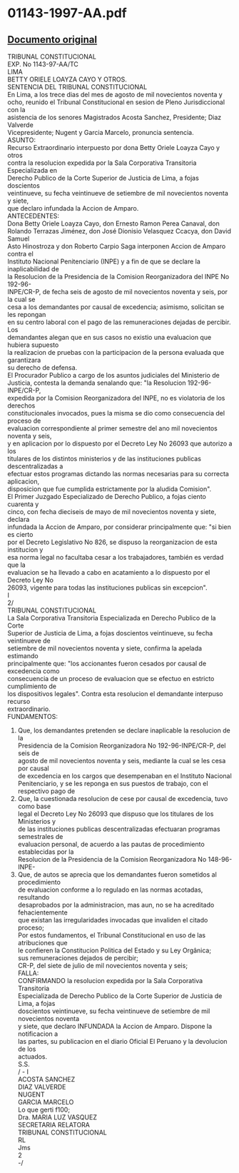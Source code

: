 
01143-1997-AA.pdf
=================
  
[Documento original](https://tc.gob.pe/jurisprudencia/1998/01143-1997-AA.pdf)  
---  
TRIBUNAL CONSTITUCIONAL  
EXP. No 1143-97-AA/TC  
LIMA  
BETTY ORIELE LOAYZA CAYO Y OTROS.  
SENTENCIA DEL TRIBUNAL CONSTITUCIONAL  
En Lima, a los trece dias del mes de agosto de mil novecientos noventa y  
ocho, reunido el Tribunal Constitucional en sesion de Pleno Jurisdiccional con la  
asistencia de los senores Magistrados Acosta Sanchez, Presidente; Diaz Valverde  
Vicepresidente; Nugent y Garcia Marcelo, pronuncia sentencia.  
ASUNTO:  
Recurso Extraordinario interpuesto por dona Betty Oriele Loayza Cayo y otros  
contra la resolucion expedida por la Sala Corporativa Transitoria Especializada en  
Derecho Publico de la Corte Superior de Justicia de Lima, a fojas doscientos  
veintinueve, su fecha veintinueve de setiembre de mil novecientos noventa y siete,  
que declaro infundada la Accion de Amparo.  
ANTECEDENTES:  
Dona Betty Oriele Loayza Cayo, don Ernesto Ramon Perea Canaval, don  
Rolando Terrazas Jiménez, don José Dionisio Velasquez Ccacya, don David Samuel  
Asto Hinostroza y don Roberto Carpio Saga interponen Accion de Amparo contra el  
Instituto Nacional Penitenciario (INPE) y a fin de que se declare la inaplicabilidad de  
la Resolucion de la Presidencia de la Comision Reorganizadora del INPE No 192-96-  
INPE/CR-P, de fecha seis de agosto de mil novecientos noventa y seis, por la cual se  
cesa a los demandantes por causal de excedencia; asimismo, solicitan se les repongan  
en su centro laboral con el pago de las remuneraciones dejadas de percibir. Los  
demandantes alegan que en sus casos no existio una evaluacion que hubiera supuesto  
la realizacion de pruebas con la participacion de la persona evaluada que garantizara  
su derecho de defensa.  
El Procurador Publico a cargo de los asuntos judiciales del Ministerio de  
Justicia, contesta la demanda senalando que: "la Resolucion 192-96-INPE/CR-P,  
expedida por la Comision Reorganizadora del INPE, no es violatoria de los derechos  
constitucionales invocados, pues la misma se dio como consecuencia del proceso de  
evaluacion correspondiente al primer semestre del ano mil novecientos noventa y seis,  
y en aplicacion por lo dispuesto por el Decreto Ley No 26093 que autorizo a los  
titulares de los distintos ministerios y de las instituciones publicas descentralizadas a  
efectuar estos programas dictando las normas necesarias para su correcta aplicacion,  
disposicion que fue cumplida estrictamente por la aludida Comision".  
El Primer Juzgado Especializado de Derecho Publico, a fojas ciento cuarenta y  
cinco, con fecha dieciseis de mayo de mil novecientos noventa y siete, declara  
infundada la Accion de Amparo, por considerar principalmente que: "si bien es cierto  
por el Decreto Legislativo No 826, se dispuso la reorganizacion de esta institucion y  
esa norma legal no facultaba cesar a los trabajadores, también es verdad que la  
evaluacion se ha llevado a cabo en acatamiento a lo dispuesto por el Decreto Ley No  
26093, vigente para todas las instituciones publicas sin excepcion".  
I  
2/  
TRIBUNAL CONSTITUCIONAL  
La Sala Corporativa Transitoria Especializada en Derecho Publico de la Corte  
Superior de Justicia de Lima, a fojas doscientos veintinueve, su fecha veintinueve de  
setiembre de mil novecientos noventa y siete, confirma la apelada estimando  
principalmente que: "los accionantes fueron cesados por causal de excedencia como  
consecuencia de un proceso de evaluacion que se efectuo en estricto cumplimiento de  
los dispositivos legales". Contra esta resolucion el demandante interpuso recurso  
extraordinario.  
FUNDAMENTOS:  
1. Que, los demandantes pretenden se declare inaplicable la resolucion de la  
Presidencia de la Comision Reorganizadora No 192-96-INPE/CR-P, del seis de  
agosto de mil novecientos noventa y seis, mediante la cual se les cesa por causal  
de excedencia en los cargos que desempenaban en el Instituto Nacional  
Penitenciario, y se les reponga en sus puestos de trabajo, con el respectivo pago de  
2. Que, la cuestionada resolucion de cese por causal de excedencia, tuvo como base  
legal el Decreto Ley No 26093 que dispuso que los titulares de los Ministerios y  
de las instituciones publicas descentralizadas efectuaran programas semestrales de  
evaluacion personal, de acuerdo a las pautas de procedimiento establecidas por la  
Resolucion de la Presidencia de la Comision Reorganizadora No 148-96-INPE-  
3. Que, de autos se aprecia que los demandantes fueron sometidos al procedimiento  
de evaluacion conforme a lo regulado en las normas acotadas, resultando  
desaprobados por la administracion, mas aun, no se ha acreditado fehacientemente  
que existan las irregularidades invocadas que invaliden el citado proceso;  
Por estos fundamentos, el Tribunal Constitucional en uso de las atribuciones que  
le confieren la Constitucion Politica del Estado y su Ley Orgânica;  
sus remuneraciones dejados de percibir;  
CR-P, del siete de julio de mil novecientos noventa y seis;  
FALLA:  
CONFIRMANDO la resolucion expedida por la Sala Corporativa Transitoria  
Especializada de Derecho Publico de la Corte Superior de Justicia de Lima, a fojas  
doscientos veintinueve, su fecha veintinueve de setiembre de mil novecientos noventa  
y siete, que declaro INFUNDADA la Accion de Amparo. Dispone la notificacion a  
las partes, su publicacion en el diario Oficial El Peruano y la devolucion de los  
actuados.  
S.S.  
/ - I  
ACOSTA SANCHEZ  
DIAZ VALVERDE  
NUGENT  
GARCIA MARCELO  
Lo que gerti f100;  
Dra. MARIA LUZ VASQUEZ  
SECRETARIA RELATORA  
TRIBUNAL CONSTITUCIONAL  
RL  
Jms  
2  
-/